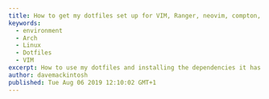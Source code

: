 ```yaml
---
title: How to get my dotfiles set up for VIM, Ranger, neovim, compton, Awesome WM
keywords: 
  - environment
  - Arch
  - Linux
  - Dotfiles
  - VIM
excerpt: How to use my dotfiles and installing the dependencies it has and why they are used.
author: davemackintosh
published: Tue Aug 06 2019 12:10:02 GMT+1
---
```


